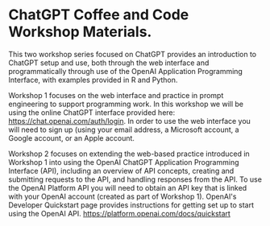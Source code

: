 # ChatGPT Coffee and Code Workshop Materials. 

This two workshop series focused on ChatGPT provides an introduction to ChatGPT setup and use, both through the web interface and programmatically through use of the OpenAI Application Programming Interface, with examples provided in R and Python. 

Workshop 1 focuses on the web interface and practice in prompt engineering to support programming work. In this workshop we will be using the online ChatGPT interface provided here: https://chat.openai.com/auth/login. In order to use the web interface you will need to sign up (using your email address, a Microsoft account, a Google account, or an Apple account. 

Workshop 2 focuses on extending the web-based practice introduced in Workshop 1 into using the OpenAI ChatGPT Application Programming Interface (API), including an overview of API concepts, creating and submitting requests to the API, and handling responses from the API. To use the OpenAI Platform API you will need to obtain an API key that is linked with your OpenAI account (created as part of Workshop 1). OpenAI's Developer Quickstart page provides instructions for getting set up to start using the OpenAI API. https://platform.openai.com/docs/quickstart



